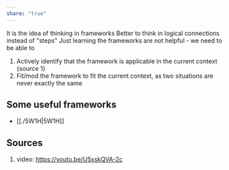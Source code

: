 ```yaml
---
share: "true"
---
```


It is the idea of thinking in frameworks
Better to think in logical connections instead of "steps"
Just learning the frameworks are not helpful - we need to be able to 
  1. Actively identify that the framework is applicable in the current context {source 1}
  2. Fit/mod the framework to fit the current context, as two situations are never exactly the same

## Some useful frameworks
- [[./5W1H|5W1H]] 
## Sources
1. video: https://youtu.be/U5xskQVA-2c

